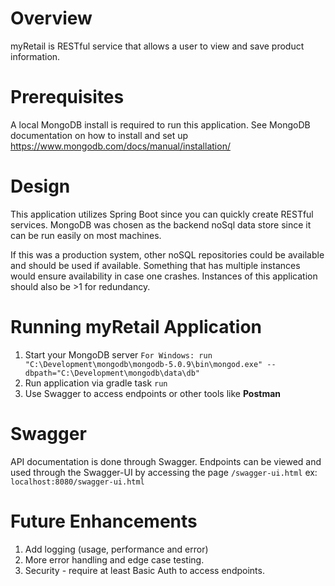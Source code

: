 # Overview
myRetail is RESTful service that allows a user to view and save product information.

# Prerequisites
A local MongoDB install is required to run this application.
See MongoDB documentation on how to install and set up https://www.mongodb.com/docs/manual/installation/

# Design
This application utilizes Spring Boot since you can quickly create RESTful services.  MongoDB was
chosen as the backend noSql data store since it can be run easily on most machines.

If this was a production system, other noSQL repositories could be available and should be used if available.
Something that has multiple instances would ensure availability in case one crashes.  Instances
of this application should also be >1 for redundancy.  

# Running myRetail Application
1. Start your MongoDB server
```For Windows: run "C:\Development\mongodb\mongodb-5.0.9\bin\mongod.exe" --dbpath="C:\Development\mongodb\data\db"```
2. Run application via gradle task `run`
3. Use Swagger to access endpoints or other tools like **Postman**

# Swagger
API documentation is done through Swagger.  Endpoints can be viewed and used through the Swagger-UI by accessing the page
`/swagger-ui.html` ex: `localhost:8080/swagger-ui.html`

# Future Enhancements
1. Add logging (usage, performance and error)
2. More error handling and edge case testing.
3. Security - require at least Basic Auth to access endpoints.
